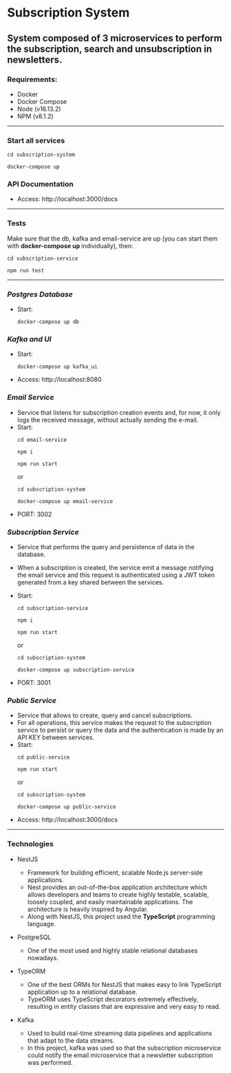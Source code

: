 # Subscription System
## System composed of 3 microservices to perform the subscription, search and unsubscription in newsletters.

### Requirements:
* Docker
* Docker Compose
* Node (v16.13.2)
* NPM (v8.1.2)

<hr>

### Start all services
```
cd subscription-system

docker-compose up
```

### API Documentation
* Access: http://localhost:3000/docs

<hr>

### Tests
Make sure that the db, kafka and email-service are up (you can start them with **docker-compose up <service>** individually), then:
```
cd subscription-service

npm run test
```

<hr>

### ***Postgres Database***
* Start: 
    ```
    docker-compose up db
    ```

### ***Kafka and UI***
* Start: 
    ```
    docker-compose up kafka_ui
    ```
* Access: http://localhost:8080

### ***Email Service***
* Service that listens for subscription creation events and, for now, it only logs the received message, without actually sending the e-mail. 
* Start: 
    ```
    cd email-service

    npm i

    npm run start
    ``` 
    or 
    ```
    cd subscription-system

    docker-compose up email-service
    ```
* PORT: 3002

### ***Subscription Service***
* Service that performs the query and persistence of data in the database.
* When a subscription is created, the service emit a message notifying the email service and this request is authenticated using a JWT token generated from a key shared between the services.
* Start: 
    ```
    cd subscription-service
    
    npm i 
    
    npm run start
    ```

    or 
    ```
    cd subscription-system

    docker-compose up subscription-service
    ```
* PORT: 3001

### ***Public Service***
* Service that allows to create, query and cancel subscriptions.
* For all operations, this service makes the request to the subscription service to persist or query the data and the authentication is made by an API KEY between services.
* Start: 
    ```
    cd public-service

    npm run start
    ``` 
    or 
    ```
    cd subscription-system

    docker-compose up public-service
    ``` 
* Access: http://localhost:3000/docs

<hr>

### Technologies
* NestJS
    * Framework for building efficient, scalable Node.js server-side applications.
    * Nest provides an out-of-the-box application architecture which allows developers and teams to create highly testable, scalable, loosely coupled, and easily maintainable applications. The architecture is heavily inspired by Angular.
    * Along with NestJS, this project used the **TypeScript** programming language.

* PostgreSQL
    * One of the most used and highly stable relational databases nowadays.

* TypeORM
    * One of the best ORMs for NestJS that makes easy to link TypeScript application up to a relational database. 
    * TypeORM uses TypeScript decorators extremely effectively, resulting in entity classes that are expressive and very easy to read.

* Kafka
    * Used to build real-time streaming data pipelines and applications that adapt to the data streams.
    * In this project, kafka was used so that the subscription microservice could notify the email microservice that a newsletter subscription was performed.
